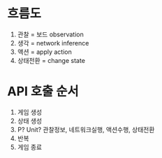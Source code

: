# 흐름도

1. 관찰 = 보드 observation
2. 생각 = network inference
3. 액션 = apply action
4. 상태전환 = change state


# API 호출 순서
1. 게임 생성
2. 상태 생성
3. P? Unit? 관찰정보, 네트워크실행, 액션수행, 상태전환
5. 반복
6. 게임 종료
